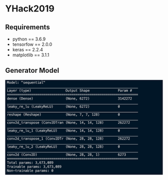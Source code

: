 # YHack2019
## Requirements 
- python == 3.6.9  
- tensorfow == 2.0.0
- keras == 2.2.4
- matplotlib == 3.1.1

## Generator Model
![Generator](https://github.com/fredbeaupre/YHack2019/blob/master/generator_summary.png)
